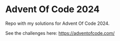 # Advent Of Code 2024

Repo with my solutions for Advent Of Code 2024.

See the challenges here: https://adventofcode.com/